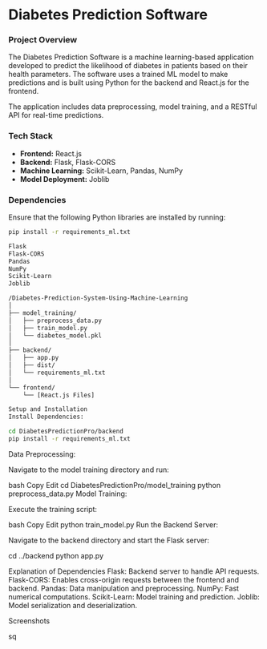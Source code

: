 # Diabetes Prediction Software

### Project Overview
The Diabetes Prediction Software is a machine learning-based application developed to predict the likelihood of diabetes in patients based on their health parameters. The software uses a trained ML model to make predictions and is built using Python for the backend and React.js for the frontend.

The application includes data preprocessing, model training, and a RESTful API for real-time predictions.

### Tech Stack
- **Frontend:** React.js  
- **Backend:** Flask, Flask-CORS  
- **Machine Learning:** Scikit-Learn, Pandas, NumPy  
- **Model Deployment:** Joblib  

### Dependencies
Ensure that the following Python libraries are installed by running:

```bash
pip install -r requirements_ml.txt

Flask
Flask-CORS
Pandas
NumPy
Scikit-Learn
Joblib

/Diabetes-Prediction-System-Using-Machine-Learning
│
├── model_training/
│   ├── preprocess_data.py
│   ├── train_model.py
│   └── diabetes_model.pkl
│
├── backend/
│   ├── app.py
│   ├── dist/
│   └── requirements_ml.txt
│
└── frontend/
    └── [React.js Files]

Setup and Installation
Install Dependencies:

cd DiabetesPredictionPro/backend
pip install -r requirements_ml.txt
```

Data Preprocessing:

Navigate to the model training directory and run:

bash
Copy
Edit
cd DiabetesPredictionPro/model_training
python preprocess_data.py
Model Training:

Execute the training script:

bash
Copy
Edit
python train_model.py
Run the Backend Server:

Navigate to the backend directory and start the Flask server:

cd ../backend
python app.py

Explanation of Dependencies
Flask: Backend server to handle API requests.
Flask-CORS: Enables cross-origin requests between the frontend and backend.
Pandas: Data manipulation and preprocessing.
NumPy: Fast numerical computations.
Scikit-Learn: Model training and prediction.
Joblib: Model serialization and deserialization.

Screenshots

sq
